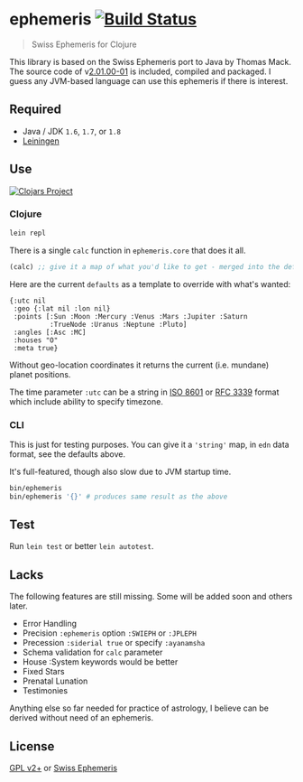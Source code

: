 # ephemeris [![Build Status](https://circleci.com/gh/astrolet/ephemeris/tree/active.svg?style=shield&circle-token=201676e3ede03d8bb18e92648dee447450ea5891)](https://circleci.com/gh/astrolet/ephemeris/tree/active)

> Swiss Ephemeris for Clojure

This library is based on the Swiss Ephemeris port to Java by Thomas Mack.
The source code of v[2.01.00-01](http://th-mack.de/international/download)
is included, compiled and packaged.  I guess any JVM-based language
can use this ephemeris if there is interest.

## Required

- Java / JDK `1.6`, `1.7`, or `1.8`
- [Leiningen](https://leiningen.org)

## Use

[![Clojars Project](http://clojars.org/ephemeris/latest-version.svg)](http://clojars.org/ephemeris)

### Clojure

```sh
lein repl
```

There is a single `calc` function in `ephemeris.core` that does it all.

```clojure
(calc) ;; give it a map of what you'd like to get - merged into the defaults
```

Here are the current `defaults` as a template to override with what's wanted:

```edn
{:utc nil
 :geo {:lat nil :lon nil}
 :points [:Sun :Moon :Mercury :Venus :Mars :Jupiter :Saturn
          :TrueNode :Uranus :Neptune :Pluto]
 :angles [:Asc :MC]
 :houses "O"
 :meta true}
```

Without geo-location coordinates it returns the current (i.e. mundane) planet positions.

The time parameter `:utc` can be a string in
[ISO 8601](https://en.wikipedia.org/wiki/ISO_8601) or
[RFC 3339](https://tools.ietf.org/html/rfc3339#section-5.6) format
which include ability to specify timezone.

### CLI

This is just for testing purposes.
You can give it a `'string'` map, in `edn` data format, see the defaults above.

It's full-featured, though also slow due to JVM startup time.

```sh
bin/ephemeris
bin/ephemeris '{}' # produces same result as the above
```

## Test

Run `lein test` or better `lein autotest`.

## Lacks

The following features are still missing.
Some will be added soon and others later.

- Error Handling
- Precision `:ephemeris` option `:SWIEPH` or `:JPLEPH`
- Precession `:siderial true` or specify `:ayanamsha`
- Schema validation for `calc` parameter
- House :System keywords would be better
- Fixed Stars
- Prenatal Lunation
- Testimonies

Anything else so far needed for practice of astrology,
I believe can be derived without need of an ephemeris.

## License

[GPL v2+](http://www.gnu.org/licenses/old-licenses/gpl-2.0.html) or
[Swiss Ephemeris](http://www.astro.com/swisseph)
